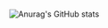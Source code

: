
<br/>

![Anurag's GitHub stats](https://github-readme-stats.vercel.app/api?username=jaeilnet&show_icons=true)
